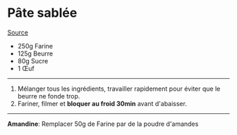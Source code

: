 # Pâte sablée

[Source](https://lacuisinedannie.20minutes.fr/recette-pate-sablee-188.html)

- 250g Farine
- 125g Beurre
- 80g Sucre
- 1 Œuf

---

1. Mélanger tous les ingrédients, travailler rapidement pour éviter que le beurre ne fonde trop.
2. Fariner, filmer et **bloquer au froid 30min** avant d'abaisser.

---

**Amandine**: Remplacer 50g de Farine par de la poudre d'amandes